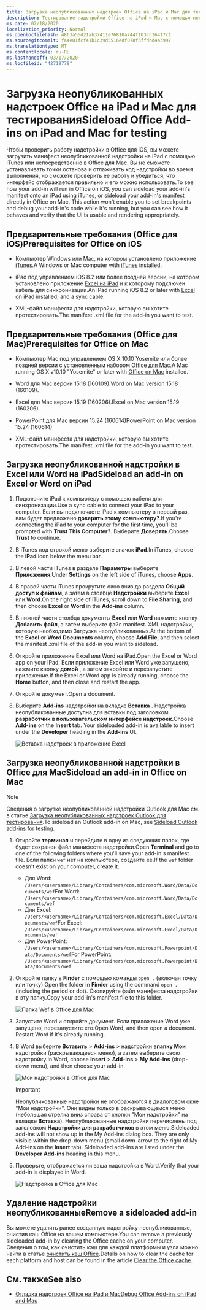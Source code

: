```yaml
---
title: Загрузка неопубликованных надстроек Office на iPad и Mac для тестирования
description: Тестирование надстройки Office на iPad и Mac с помощью неопубликованных приложений
ms.date: 02/18/2020
localization_priority: Normal
ms.openlocfilehash: 4863a55d21ab37411e76810a744f103cc364f7c1
ms.sourcegitcommit: fa4e81fcf41b1c39d5516edf078f3ffdbd4a3997
ms.translationtype: MT
ms.contentlocale: ru-RU
ms.lasthandoff: 03/17/2020
ms.locfileid: "42719779"
---
```

# <a name="sideload-office-add-ins-on-ipad-and-mac-for-testing"></a><span data-ttu-id="d090c-103">Загрузка неопубликованных надстроек Office на iPad и Mac для тестирования</span><span class="sxs-lookup"><span data-stu-id="d090c-103">Sideload Office Add-ins on iPad and Mac for testing</span></span>

<span data-ttu-id="d090c-p101">Чтобы проверить работу надстройки в Office для iOS, вы можете загрузить манифест неопубликованной надстройки на iPad с помощью iTunes или непосредственно в Office для Mac. Вы не сможете устанавливать точки останова и отлаживать код надстройки во время выполнения, но сможете проверить ее работу и убедиться, что интерфейс отображается правильно и его можно использовать.</span><span class="sxs-lookup"><span data-stu-id="d090c-p101">To see how your add-in will run in Office on iOS, you can sideload your add-in's manifest onto an iPad using iTunes, or sideload your add-in's manifest directly in Office on Mac. This action won't enable you to set breakpoints and debug your add-in's code while it's running, but you can see how it behaves and verify that the UI is usable and rendering appropriately.</span></span>

## <a name="prerequisites-for-office-on-ios"></a><span data-ttu-id="d090c-106">Предварительные требования (Office для iOS)</span><span class="sxs-lookup"><span data-stu-id="d090c-106">Prerequisites for Office on iOS</span></span>

- <span data-ttu-id="d090c-107">Компьютер Windows или Mac, на котором установлено приложение [iTunes](https://www.apple.com/itunes/download/).</span><span class="sxs-lookup"><span data-stu-id="d090c-107">A Windows or Mac computer with [iTunes](https://www.apple.com/itunes/download/) installed.</span></span>

- <span data-ttu-id="d090c-108">iPad под управлением iOS 8.2 или более поздней версии, на котором установлено приложение [Excel на iPad](https://itunes.apple.com/us/app/microsoft-excel/id586683407?mt=8) и к которому подключен кабель для синхронизации.</span><span class="sxs-lookup"><span data-stu-id="d090c-108">An iPad running iOS 8.2 or later with [Excel on iPad](https://itunes.apple.com/us/app/microsoft-excel/id586683407?mt=8) installed, and a sync cable.</span></span>

- <span data-ttu-id="d090c-109">XML-файл манифеста для надстройки, которую вы хотите протестировать.</span><span class="sxs-lookup"><span data-stu-id="d090c-109">The manifest .xml file for the add-in you want to test.</span></span>

## <a name="prerequisites-for-office-on-mac"></a><span data-ttu-id="d090c-110">Предварительные требования (Office для Mac)</span><span class="sxs-lookup"><span data-stu-id="d090c-110">Prerequisites for Office on Mac</span></span>

- <span data-ttu-id="d090c-111">Компьютер Mac под управлением OS X 10.10 Yosemite или более поздней версии с установленным набором [Office для Mac](https://products.office.com/buy/compare-microsoft-office-products?tab=omac).</span><span class="sxs-lookup"><span data-stu-id="d090c-111">A Mac running OS X v10.10 "Yosemite" or later with [Office on Mac](https://products.office.com/buy/compare-microsoft-office-products?tab=omac) installed.</span></span>

- <span data-ttu-id="d090c-112">Word для Mac версии 15.18 (160109).</span><span class="sxs-lookup"><span data-stu-id="d090c-112">Word on Mac version 15.18 (160109).</span></span>

- <span data-ttu-id="d090c-113">Excel для Mac версии 15.19 (160206).</span><span class="sxs-lookup"><span data-stu-id="d090c-113">Excel on Mac version 15.19 (160206).</span></span>

- <span data-ttu-id="d090c-114">PowerPoint для Mac версии 15.24 (160614)</span><span class="sxs-lookup"><span data-stu-id="d090c-114">PowerPoint on Mac version 15.24 (160614)</span></span>

- <span data-ttu-id="d090c-115">XML-файл манифеста для надстройки, которую вы хотите протестировать.</span><span class="sxs-lookup"><span data-stu-id="d090c-115">The manifest .xml file for the add-in you want to test.</span></span>

## <a name="sideload-an-add-in-on-excel-or-word-on-ipad"></a><span data-ttu-id="d090c-116">Загрузка неопубликованной надстройки в Excel или Word на iPad</span><span class="sxs-lookup"><span data-stu-id="d090c-116">Sideload an add-in on Excel or Word on iPad</span></span>

1. <span data-ttu-id="d090c-117">Подключите iPad к компьютеру с помощью кабеля для синхронизации.</span><span class="sxs-lookup"><span data-stu-id="d090c-117">Use a sync cable to connect your iPad to your computer.</span></span> <span data-ttu-id="d090c-118">Если вы подключаете iPad к компьютеру в первый раз, вам будет предложено **доверять этому компьютеру?**.</span><span class="sxs-lookup"><span data-stu-id="d090c-118">If you're connecting the iPad to your computer for the first time, you'll be prompted with **Trust This Computer?**.</span></span> <span data-ttu-id="d090c-119">Выберите **Доверять**.</span><span class="sxs-lookup"><span data-stu-id="d090c-119">Choose **Trust** to continue.</span></span>

2. <span data-ttu-id="d090c-120">В iTunes под строкой меню выберите значок **iPad**.</span><span class="sxs-lookup"><span data-stu-id="d090c-120">In iTunes, choose the **iPad** icon below the menu bar.</span></span>

3. <span data-ttu-id="d090c-121">В левой части iTunes в разделе **Параметры** выберите **Приложения**.</span><span class="sxs-lookup"><span data-stu-id="d090c-121">Under **Settings** on the left side of iTunes, choose **Apps**.</span></span>

4. <span data-ttu-id="d090c-122">В правой части iTunes прокрутите окно вниз до раздела **Общий доступ к файлам**, а затем в столбце **Надстройки** выберите **Excel** или **Word**.</span><span class="sxs-lookup"><span data-stu-id="d090c-122">On the right side of iTunes, scroll down to **File Sharing**, and then choose **Excel** or **Word** in the **Add-ins** column.</span></span>

5. <span data-ttu-id="d090c-123">В нижней части столбца документы **Excel** или **Word** нажмите кнопку **Добавить файл**, а затем выберите файл manifest. XML надстройки, которую необходимо Загрузка неопубликованных.</span><span class="sxs-lookup"><span data-stu-id="d090c-123">At the bottom of the **Excel** or **Word Documents** column, choose **Add File**, and then select the manifest .xml file of the add-in you want to sideload.</span></span>

6. <span data-ttu-id="d090c-124">Откройте приложение Excel или Word на iPad.</span><span class="sxs-lookup"><span data-stu-id="d090c-124">Open the Excel or Word app on your iPad.</span></span> <span data-ttu-id="d090c-125">Если приложение Excel или Word уже запущено, нажмите кнопку **домой** , а затем закройте и перезапустите приложение.</span><span class="sxs-lookup"><span data-stu-id="d090c-125">If the Excel or Word app is already running, choose the **Home** button, and then close and restart the app.</span></span>

7. <span data-ttu-id="d090c-126">Откройте документ.</span><span class="sxs-lookup"><span data-stu-id="d090c-126">Open a document.</span></span>

8. <span data-ttu-id="d090c-127">Выберите **Add-ins** надстройки на вкладке **Вставка** . Надстройка неопубликованные доступна для вставки под заголовком **разработчик** **в пользовательском интерфейсе надстроек.**</span><span class="sxs-lookup"><span data-stu-id="d090c-127">Choose **Add-ins** on the **Insert** tab. Your sideloaded add-in is available to insert under the **Developer** heading in the **Add-ins** UI.</span></span>

    ![Вставка надстроек в приложение Excel](../images/excel-insert-add-in.png)

## <a name="sideload-an-add-in-in-office-on-mac"></a><span data-ttu-id="d090c-129">Загрузка неопубликованной надстройки в Office для Mac</span><span class="sxs-lookup"><span data-stu-id="d090c-129">Sideload an add-in in Office on Mac</span></span>

> [!NOTE]
> <span data-ttu-id="d090c-130">Сведения о загрузке неопубликованной надстройки Outlook для Mac см. в статье [Загрузка неопубликованных надстроек Outlook для тестирования](../outlook/sideload-outlook-add-ins-for-testing.md).</span><span class="sxs-lookup"><span data-stu-id="d090c-130">To sideload an Outlook add-in on Mac, see [Sideload Outlook add-ins for testing](../outlook/sideload-outlook-add-ins-for-testing.md).</span></span>

1. <span data-ttu-id="d090c-131">Откройте **терминал** и перейдите в одну из следующих папок, где будет сохранен файл манифеста надстройки.</span><span class="sxs-lookup"><span data-stu-id="d090c-131">Open **Terminal** and go to one of the following folders where you'll save your add-in's manifest file.</span></span> <span data-ttu-id="d090c-132">Если папки `wef` нет на компьютере, создайте ее.</span><span class="sxs-lookup"><span data-stu-id="d090c-132">If the `wef` folder doesn't exist on your computer, create it.</span></span>

    - <span data-ttu-id="d090c-133">Для Word: `/Users/<username>/Library/Containers/com.microsoft.Word/Data/Documents/wef`</span><span class="sxs-lookup"><span data-stu-id="d090c-133">For Word:  `/Users/<username>/Library/Containers/com.microsoft.Word/Data/Documents/wef`</span></span>    
    - <span data-ttu-id="d090c-134">Для Excel: `/Users/<username>/Library/Containers/com.microsoft.Excel/Data/Documents/wef`</span><span class="sxs-lookup"><span data-stu-id="d090c-134">For Excel:  `/Users/<username>/Library/Containers/com.microsoft.Excel/Data/Documents/wef`</span></span>
    - <span data-ttu-id="d090c-135">Для PowerPoint: `/Users/<username>/Library/Containers/com.microsoft.Powerpoint/Data/Documents/wef`</span><span class="sxs-lookup"><span data-stu-id="d090c-135">For PowerPoint: `/Users/<username>/Library/Containers/com.microsoft.Powerpoint/Data/Documents/wef`</span></span>

2. <span data-ttu-id="d090c-136">Откройте папку в **Finder** с помощью команды `open .` (включая точку или точку).</span><span class="sxs-lookup"><span data-stu-id="d090c-136">Open the folder in **Finder** using the command `open .` (including the period or dot).</span></span> <span data-ttu-id="d090c-137">Скопируйте файл манифеста надстройки в эту папку.</span><span class="sxs-lookup"><span data-stu-id="d090c-137">Copy your add-in's manifest file to this folder.</span></span>

    ![Папка Wef в Office для Mac](../images/all-my-files.png)

3. <span data-ttu-id="d090c-p106">Запустите Word и откройте документ. Если приложение Word уже запущено, перезапустите его.</span><span class="sxs-lookup"><span data-stu-id="d090c-p106">Open Word, and then open a document. Restart Word if it's already running.</span></span>

4. <span data-ttu-id="d090c-141">В Word выберите **Вставить** > **Add-ins** > надстройки в**папку Мои** надстройки (раскрывающееся меню), а затем выберите свою надстройку.</span><span class="sxs-lookup"><span data-stu-id="d090c-141">In Word, choose **Insert** > **Add-ins** > **My Add-ins** (drop-down menu), and then choose your add-in.</span></span>

    ![Мои надстройки в Office для Mac](../images/my-add-ins-wikipedia.png)

    > [!IMPORTANT]
    > <span data-ttu-id="d090c-p107">Неопубликованные надстройки не отображаются в диалоговом окне "Мои надстройки". Они видны только в раскрывающемся меню (небольшая стрелка вниз справа от кнопки "Мои надстройки" на вкладке **Вставка**). Неопубликованные надстройки перечислены под заголовком **Надстройки для разработчиков** в этом меню.</span><span class="sxs-lookup"><span data-stu-id="d090c-p107">Sideloaded add-ins will not show up in the My Add-ins dialog box. They are only visible within the drop-down menu (small down-arrow to the right of My Add-ins on the **Insert** tab). Sideloaded add-ins are listed under the **Developer Add-ins** heading in this menu.</span></span>

5. <span data-ttu-id="d090c-146">Проверьте, отображается ли ваша надстройка в Word.</span><span class="sxs-lookup"><span data-stu-id="d090c-146">Verify that your add-in is displayed in Word.</span></span>

    ![Надстройка в Office для Mac](../images/lorem-ipsum-wikipedia.png)

## <a name="remove-a-sideloaded-add-in"></a><span data-ttu-id="d090c-148">Удаление надстройки неопубликованные</span><span class="sxs-lookup"><span data-stu-id="d090c-148">Remove a sideloaded add-in</span></span>

<span data-ttu-id="d090c-149">Вы можете удалить ранее созданную надстройку неопубликованные, очистив кэш Office на вашем компьютере.</span><span class="sxs-lookup"><span data-stu-id="d090c-149">You can remove a previously sideloaded add-in by clearing the Office cache on your computer.</span></span> <span data-ttu-id="d090c-150">Сведения о том, как очистить кэш для каждой платформы и узла можно найти в статье [очистить кэш Office](clear-cache.md).</span><span class="sxs-lookup"><span data-stu-id="d090c-150">Details on how to clear the cache for each platform and host can be found in the article [Clear the Office cache](clear-cache.md).</span></span>

## <a name="see-also"></a><span data-ttu-id="d090c-151">См. также</span><span class="sxs-lookup"><span data-stu-id="d090c-151">See also</span></span>

- [<span data-ttu-id="d090c-152">Отладка надстроек Office на iPad и Mac</span><span class="sxs-lookup"><span data-stu-id="d090c-152">Debug Office Add-ins on iPad and Mac</span></span>](debug-office-add-ins-on-ipad-and-mac.md)
